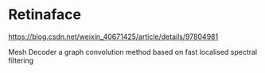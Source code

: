 # Retinaface

https://blog.csdn.net/weixin_40671425/article/details/97804981

Mesh Decoder
a graph convolution method based on fast localised spectral filtering
